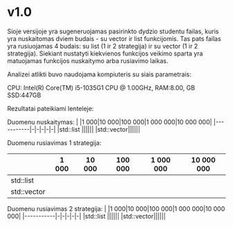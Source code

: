 # v1.0
Sioje versijoje yra sugeneruojamas pasirinkto dydzio studentu failas, kuris yra nuskaitomas dviem budais - su vector ir list funkcijomis. Tas pats failas yra rusiuojamas 4 budais: su list (1 ir 2 strategija) ir su vector (1 ir 2 strategija). Siekiant nustatyti kiekvienos funkcijos veikimo sparta yra matuojamas funkcijos nuskaitymo arba rusiavimo laikas. 

Analizei atlikti buvo naudojama kompiuteris su siais parametrais:

CPU: Intel(R) Core(TM) i5-1035G1 CPU @ 1.00GHz, RAM:8.00, GB SSD:447GB

Rezultatai pateikiami lenteleje:

Duomenu nuskaitymas:
|           |1 000|10 000|100 000|1 000 000|10 000 000|
|-----------|-|-|-|-|-|
|std::list  ||||||
|std::vector||||||

Duomenu rusiavimas 1 strategija:

|           |1 000|10 000|100 000|1 000 000|10 000 000|
|-----------|-|-|-|-|-|
|std::list  ||||||
|std::vector||||||

Duomenu rusiavimas 2 strategija:
|           |1 000|10 000|100 000|1 000 000|10 000 000|
|-----------|-|-|-|-|-|
|std::list  ||||||
|std::vector||||||
